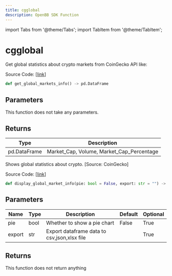 ```yaml
---
title: cgglobal
description: OpenBB SDK Function
---
```


import Tabs from '@theme/Tabs';
import TabItem from '@theme/TabItem';

# cgglobal

<Tabs>
<TabItem value="model" label="Model" default>

Get global statistics about crypto markets from CoinGecko API like:

Source Code: [[link](https://github.com/OpenBB-finance/OpenBBTerminal/tree/main/openbb_terminal/cryptocurrency/overview/pycoingecko_model.py#L460)]

```python
def get_global_markets_info() -> pd.DataFrame
```
## Parameters

This function does not take any parameters.

## Returns

| Type | Description |
| ---- | ----------- |
| pd.DataFrame | Market_Cap, Volume, Market_Cap_Percentage |



</TabItem>
<TabItem value="view" label="View">

Shows global statistics about crypto. [Source: CoinGecko]

Source Code: [[link](https://github.com/OpenBB-finance/OpenBBTerminal/tree/main/openbb_terminal/cryptocurrency/overview/pycoingecko_view.py#L238)]

```python
def display_global_market_info(pie: bool = False, export: str = "") -> None
```
## Parameters

| Name | Type | Description | Default | Optional |
| ---- | ---- | ----------- | ------- | -------- |
| pie | bool | Whether to show a pie chart | False | True |
| export | str | Export dataframe data to csv,json,xlsx file |  | True |

## Returns

This function does not return anything



</TabItem>
</Tabs>